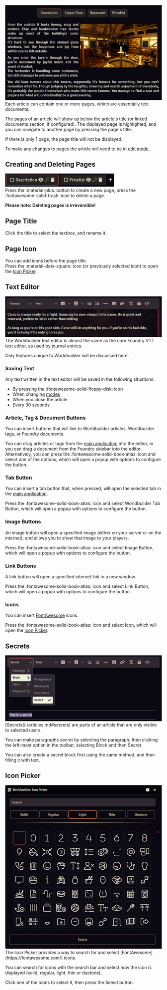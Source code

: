 <div class="imgContainer"><img src="../../img/article/pages.png"></div>
Each article can contain one or more pages, which are essentially text documents.

The pages of an article will show up below the article's title (or linked documents section, if configured). The displayed page is highlighted, and you can navigate to another page by pressing the page's title.

If there is only 1 page, the page title will not be displayed.

To make any changes to pages the article will need to be in [edit mode](./articles.md#playedit-mode).
<div class="clear"></div>

## Creating and Deleting Pages
<div class="imgContainer"><img src="../../img/article/createDeletePages.png"></div>
Press the :material-plus: button to create a new page, press the :fontawesome-solid-trash: icon to delete a page.

<b>Please note: Deleting pages is irreversible!</b>

## Page Title
Click the title to select the textbox, and rename it.

## Page Icon
You can add icons before the page title.<br>
Press the :material-dots-square: icon (or previously selected icon) to open the [Icon Picker](#icon-picker).

## Text Editor
<div class="imgContainer"><img src="../../img/article/textEditor.png"></div>
The Worldbuilder text editor is almost the same as the core Foundry VTT text editor, as used by journal entries.

Only features unique to Worldbuilder will be discussed here.

### Saving Text
Any text written in the text editor will be saved in the following situations:

* By pressing the :fontawesome-solid-floppy-disk: icon
* When changing [modes](./articles.md#playedit-mode)
* When you close the article
* Every 30 seconds

### Article, Tag & Document Buttons
You can insert buttons that will link to Worldbuilder articles, Worldbuilder tags, or Foundry documents.

You can drag articles or tags from the [main application](../mainApplication/mainApplication.md) into the editor, or you can drag a document from the Foundry sidebar into the editor. Alternatively, you can press the :fontawesome-solid-book-atlas: icon and select one of the options, which will open a popup with options to configure the button.

### Tab Button
You can insert a tab button that, when pressed, will open the selected tab in the [main application](../mainApplication/mainApplication.md).

Press the :fontawesome-solid-book-atlas: icon and select Worldbuilder Tab Button, which will open a popup with options to configure the button.

### Image Buttons
An image button will open a specified image (either on your server or on the internet), and allows you to show that image to your players.

Press the :fontawesome-solid-book-atlas: icon and select Image Button, which will open a popup with options to configure the button.

### Link Buttons
A link button will open a specified internet link in a new window.

Press the :fontawesome-solid-book-atlas: icon and select Link Button, which will open a popup with options to configure the button.

### Icons
You can insert [FontAwesome](https://fontawesome.com/) icons.

Press the :fontawesome-solid-book-atlas: icon and select Icon, which will open the [Icon Picker](#icon-picker).

## Secrets
<div class="imgContainer"><img src="../../img/article/pageSecrets.png"></div>
[Secrets](./articles.md#secrets) are parts of an article that are only visible to selected users.

You can make paragraphs secret by selecting the paragraph, then clicking the left-most option in the toolbar, selecting Block and then Secret.

You can also create a secret block first using the same method, and then filling it with text.
<div class="clear"></div>

## Icon Picker
<div class="imgContainer"><img src="../../img/article/iconPicker.png"></div>
The Icon Picker provides a way to search for and select [FontAwesome](https://fontawesome.com/) icons.

You can search for icons with the search bar and select how the icon is displayed (solid, regular, light, thin or duotone).

Click one of the icons to select it, then press the Select button.
